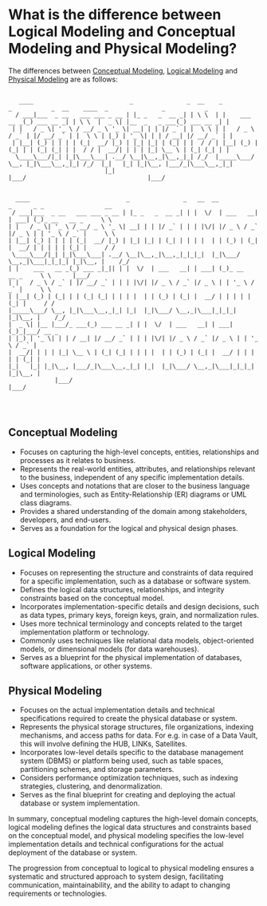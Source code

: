 # What is the difference between Logical Modeling and Conceptual Modeling and Physical Modeling?

The differences between [Conceptual Modeling](what-is-the-difference-between-logical-modelling-and-conceptual-modelling-and-physical-modelling.md#conceptual-modeling), [Logical Modeling](what-is-the-difference-between-logical-modelling-and-conceptual-modelling-and-physical-modelling.md#logical-modeling) and [Physical Modeling](what-is-the-difference-between-logical-modelling-and-conceptual-modelling-and-physical-modelling.md#physical-modeling) are as follows:

```ascii

   ____                           _               _  __    _                _           _  __    ____  _               _           _ 
  / ___|___  _ __   ___ ___ _ __ | |_ _   _  __ _| | \ \  | |    ___   __ _(_) ___ __ _| | \ \  |  _ \| |__  _   _ ___(_) ___ __ _| |
 | |   / _ \| '_ \ / __/ _ \ '_ \| __| | | |/ _` | |  \ \ | |   / _ \ / _` | |/ __/ _` | |  \ \ | |_) | '_ \| | | / __| |/ __/ _` | |
 | |__| (_) | | | | (_|  __/ |_) | |_| |_| | (_| | |  / / | |__| (_) | (_| | | (_| (_| | |  / / |  __/| | | | |_| \__ \ | (_| (_| | |
  \____\___/|_| |_|\___\___| .__/ \__|\__,_|\__,_|_| /_/  |_____\___/ \__, |_|\___\__,_|_| /_/  |_|   |_| |_|\__, |___/_|\___\__,_|_|
                           |_|                                        |___/                                  |___/                   


  ____                           _               _   __  __           _      _ _                 __  
 / ___|___  _ __   ___ ___ _ __ | |_ _   _  __ _| | |  \/  | ___   __| | ___| (_)_ __   __ _     \ \ 
| |   / _ \| '_ \ / __/ _ \ '_ \| __| | | |/ _` | | | |\/| |/ _ \ / _` |/ _ \ | | '_ \ / _` |     \ \
| |__| (_) | | | | (_|  __/ |_) | |_| |_| | (_| | | | |  | | (_) | (_| |  __/ | | | | | (_| |     / /
 \____\___/|_| |_|\___\___| .__/ \__|\__,_|\__,_|_|_|_|  |_|\___/ \__,_|\___|_|_|_| |_|\__, |    /_/ 
| |    ___   __ _(_) ___ _|_|| | |  \/  | ___   __| | ___| (_)_ __   __ _     \ \      |___/         
| |   / _ \ / _` | |/ __/ _` | | | |\/| |/ _ \ / _` |/ _ \ | | '_ \ / _` |     \ \                   
| |__| (_) | (_| | | (_| (_| | | | |  | | (_) | (_| |  __/ | | | | | (_| |     / /                   
|_____\___/ \__, |_|\___\__,_|_| |_|  |_|\___/ \__,_|\___|_|_|_| |_|\__, |    /_/                    
|  _ \| |__ |___/_ ___(_) ___ __ _| | |  \/  | ___   __| | ___| (_)_|___/ __ _                       
| |_) | '_ \| | | / __| |/ __/ _` | | | |\/| |/ _ \ / _` |/ _ \ | | '_ \ / _` |                      
|  __/| | | | |_| \__ \ | (_| (_| | | | |  | | (_) | (_| |  __/ | | | | | (_| |                      
|_|   |_| |_|\__, |___/_|\___\__,_|_| |_|  |_|\___/ \__,_|\___|_|_|_| |_|\__, |                      
             |___/                                                       |___/                       




```

## Conceptual Modeling
- Focuses on capturing the high-level concepts, entities, relationships and processes as it relates to business.
- Represents the real-world entities, attributes, and relationships relevant to the business, independent of any specific implementation details.
- Uses concepts and notations that are closer to the business language and terminologies, such as Entity-Relationship (ER) diagrams or UML class diagrams.
- Provides a shared understanding of the domain among stakeholders, developers, and end-users.
- Serves as a foundation for the logical and physical design phases.

## Logical Modeling
- Focuses on representing the structure and constraints of data required for a specific implementation, such as a database or software system.
- Defines the logical data structures, relationships, and integrity constraints based on the conceptual model.
- Incorporates implementation-specific details and design decisions, such as data types, primary keys, foreign keys, grain, and normalization rules.
- Uses more technical terminology and concepts related to the target implementation platform or technology.
- Commonly uses techniques like relational data models, object-oriented models, or dimensional models (for data warehouses).
- Serves as a blueprint for the physical implementation of databases, software applications, or other systems.

## Physical Modeling
- Focuses on the actual implementation details and technical specifications required to create the physical database or system. 
- Represents the physical storage structures, file organizations, indexing mechanisms, and access paths for data. For e.g. in case of a Data Vault, this will involve defining the HUB, LINKs, Satellites.
- Incorporates low-level details specific to the database management system (DBMS) or platform being used, such as table spaces, partitioning schemes, and storage parameters.
- Considers performance optimization techniques, such as indexing strategies, clustering, and denormalization.
- Serves as the final blueprint for creating and deploying the actual database or system implementation.

In summary, conceptual modeling captures the high-level domain concepts, logical modeling defines the logical data structures and constraints based on the conceptual model, and physical modeling specifies the low-level implementation details and technical configurations for the actual deployment of the database or system.

The progression from conceptual to logical to physical modeling ensures a systematic and structured approach to system design, facilitating communication, maintainability, and the ability to adapt to changing requirements or technologies.
